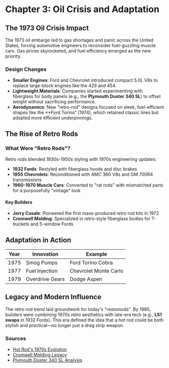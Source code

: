 # Chapter 3: Oil Crisis and Adaptation

## The 1973 Oil Crisis Impact

The 1973 oil embargo led to gas shortages and panic across the United States, forcing automotive engineers to reconsider fuel-guzzling muscle cars. Gas prices skyrocketed, and fuel efficiency emerged as the new priority.


### Design Changes
- **Smaller Engines**: Ford and Chevrolet introduced compact 5.0L V8s to replace large-block engines like the 429 and 454.
- **Lightweight Materials**: Companies started experimenting with fiberglass for body panels (e.g., the **Plymouth Duster 340 SL**) to offset weight without sacrificing performance.
- **Aerodynamics**: New "retro-rod" designs focused on sleek, fuel-efficient shapes like the **Ford Torino" (1974), which retained classic lines but adopted more efficient underpinnings.


## The Rise of Retro Rods

### What Were "Retro Rods"?
Retro rods blended 1930s-1950s styling with 1970s engineering updates:
- **1932 Fords**: Restyled with fiberglass hoods and disc brakes
- **1955 Chevrolets**: Reconditioned with AMC 360 V8s and GM 700R4 transmissions
- **1960-1970 Muscle Cars**: Converted to "rat rods" with mismatched parts for a purposefully "vintage" look

#### Key Builders
- **Jerry Casale**: Pioneered the first mass-produced retro rod kits in 1972
- **Cromwell Molding**: Specialized in retro-style fiberglass bodies for T-buckets and 5-window Fords

## Adaptation in Action

| Year | Innovation | Example |
|------|------------|---------|
|1975 | Smog Pumps | Ford Torino Cobra |
|1977 | Fuel Injection | Chevrolet Monte Carlo |
|1979 | Overdrive Gears | Dodge Aspen |

## Legacy and Modern Influence

The retro rod trend laid groundwork for today's "restomods". By 1985, builders were combining 1970s retro aesthetics with late-era tech (e.g., **LS1 swaps** in 1932 Fords). This era defined the idea that a hot rod could be both stylish and practical—no longer just a drag strip weapon.

### Sources
- [Hot Rod's 1970s Evolution](https://www.hotrod.com/articles/history-of-hot-rodding-1970s/)
- [Cromwell Molding Legacy](https://hotrodfiberglass.com/shop/)
- [Plymouth Duster 340 SL Analysis](https://www.onallcylinders.com/2014/09/28/top-8-model-years-hot-rod-history-2-1970/)